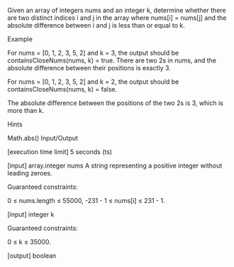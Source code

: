 Given an array of integers nums and an integer k, determine whether there are two distinct indices i and j in the array where nums[i] = nums[j] and the absolute difference between i and j is less than or equal to k.

Example

For nums = [0, 1, 2, 3, 5, 2] and k = 3, the output should be containsCloseNums(nums, k) = true.
There are two 2s in nums, and the absolute difference between their positions is exactly 3.

For nums = [0, 1, 2, 3, 5, 2] and k = 2, the output should be
containsCloseNums(nums, k) = false.

The absolute difference between the positions of the two 2s is 3, which is more than k.

Hints

Math.abs()
Input/Output

[execution time limit] 5 seconds (ts)

[input] array.integer nums A string representing a positive integer without leading zeroes.

Guaranteed constraints:

0 ≤ nums.length ≤ 55000, -231 - 1 ≤ nums[i] ≤ 231 - 1.

[input] integer k

Guaranteed constraints:

0 ≤ k ≤ 35000.

[output] boolean